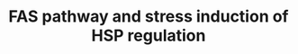 ---
annotations:
- id: PW:0000681
  parent: regulatory pathway
  type: Pathway Ontology
  value: FasL mediated signaling pathway
authors:
- 169.230.77.174
- MaintBot
- Thomas
- Khanspers
- Christine Chichester
- L Dupuis
- Ddigles
- Eweitz
citedin:
- link: 10.1038/mtm.2014.7
  title: Proteomic profiling of salivary gland after nonviral gene transfer mediated
    by conventional plasmids and minicircles (2014)
description: 'This pathway describes the Fas induced apoptosis and interplay with
  Hsp27 in response to stress.  More info: [http://www.biocarta.com/pathfiles/h_hsp27Pathway.asp
  BioCarta].'
last-edited: 2021-05-23
organisms:
- Mus musculus
redirect_from:
- /index.php/Pathway:WP571
- /instance/WP571
- /instance/WP571_r117883
revision: r117883
schema-jsonld:
- '@context': https://schema.org/
  '@id': https://wikipathways.github.io/pathways/WP571.html
  '@type': Dataset
  creator:
    '@type': Organization
    name: WikiPathways
  description: 'This pathway describes the Fas induced apoptosis and interplay with
    Hsp27 in response to stress.  More info: [http://www.biocarta.com/pathfiles/h_hsp27Pathway.asp
    BioCarta].'
  keywords:
  - Apaf1
  - Arhgdib
  - Bcl2
  - Casp3
  - Casp6
  - Casp7
  - Casp8
  - Casp9
  - Cflar
  - Daxx
  - Dffa
  - Dffb
  - FAP-1
  - Fadd
  - Faf1
  - Fas
  - Fasl
  - Glutathione
  - Gm10108
  - Hspb1
  - Il1a
  - Jun
  - Lmna
  - Lmnb1
  - Lmnb2
  - Map2k4
  - Map3k1
  - Map3k7
  - Mapk8
  - Mapkapk2
  - Mapkapk3
  - Pak1
  - Pak2
  - Parp1
  - Phosphate
  - Prkdc
  - Rb1
  - Ripk2
  - Spna2
  - Tnf
  license: CC0
  name: FAS pathway and stress induction of HSP regulation
seo: CreativeWork
title: FAS pathway and stress induction of HSP regulation
wpid: WP571
---